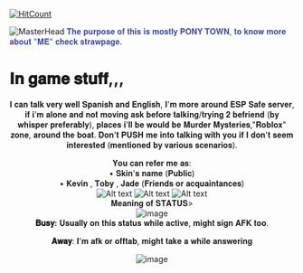 [  ![HitCount](https://hits.dwyl.com/T0biiy/T0biiy.svg?style=flat-square)](http://hits.dwyl.com/T0biiy/T0biiy)


![MasterHead]( https://64.media.tumblr.com/9939be5f0eefefc7c80785544425d87f/82b195cb1a5e6bd3-41/s2048x3072/0b947b84d5931d7d29bce681d8a50b3cb3e91b3f.jpg)
<span style="color: #3C46A9;">𝐓𝐡𝐞 𝐩𝐮𝐫𝐩𝐨𝐬𝐞 𝐨𝐟 𝐭𝐡𝐢𝐬 𝐢𝐬 𝐦𝐨𝐬𝐭𝐥𝐲 𝐏𝐎𝐍𝐘 𝐓𝐎𝐖𝐍, 𝐭𝐨 𝐤𝐧𝐨𝐰 𝐦𝐨𝐫𝐞 𝐚𝐛𝐨𝐮𝐭 "𝐌𝐄" 𝐜𝐡𝐞𝐜𝐤 𝐬𝐭𝐫𝐚𝐰𝐩𝐚𝐠𝐞</span>.

# 𝐈𝐧 𝐠𝐚𝐦𝐞 𝐬𝐭𝐮𝐟𝐟,,,

<div align="center">𝐈 𝐜𝐚𝐧 𝐭𝐚𝐥𝐤 𝐯𝐞𝐫𝐲 𝐰𝐞𝐥𝐥 𝐒𝐩𝐚𝐧𝐢𝐬𝐡 𝐚𝐧𝐝 𝐄𝐧𝐠𝐥𝐢𝐬𝐡, 𝐈'𝐦 𝐦𝐨𝐫𝐞 𝐚𝐫𝐨𝐮𝐧𝐝 𝐄𝐒𝐏 𝐒𝐚𝐟𝐞 𝐬𝐞𝐫𝐯𝐞𝐫, 𝐢𝐟 𝐢'𝐦 𝐚𝐥𝐨𝐧𝐞 𝐚𝐧𝐝 𝐧𝐨𝐭 𝐦𝐨𝐯𝐢𝐧𝐠 𝐚𝐬𝐤 𝐛𝐞𝐟𝐨𝐫𝐞 𝐭𝐚𝐥𝐤𝐢𝐧𝐠/𝐭𝐫𝐲𝐢𝐧𝐠 𝟐 𝐛𝐞𝐟𝐫𝐢𝐞𝐧𝐝 (𝐛𝐲 𝐰𝐡𝐢𝐬𝐩𝐞𝐫 𝐩𝐫𝐞𝐟𝐞𝐫𝐚𝐛𝐥𝐲),
 𝐩𝐥𝐚𝐜𝐞𝐬 𝐢'𝐥𝐥 𝐛𝐞 𝐰𝐨𝐮𝐥𝐝 𝐛𝐞 𝐌𝐮𝐫𝐝𝐞𝐫 𝐌𝐲𝐬𝐭𝐞𝐫𝐢𝐞𝐬,"𝐑𝐨𝐛𝐥𝐨𝐱" 𝐳𝐨𝐧𝐞, 𝐚𝐫𝐨𝐮𝐧𝐝 𝐭𝐡𝐞 𝐛𝐨𝐚𝐭. 𝐃𝐨𝐧'𝐭 𝐏𝐔𝐒𝐇 𝐦𝐞 𝐢𝐧𝐭𝐨 𝐭𝐚𝐥𝐤𝐢𝐧𝐠 𝐰𝐢𝐭𝐡 𝐲𝐨𝐮 𝐢𝐟 𝐈 𝐝𝐨𝐧'𝐭 𝐬𝐞𝐞𝐦 𝐢𝐧𝐭𝐞𝐫𝐞𝐬𝐭𝐞𝐝 (𝐦𝐞𝐧𝐭𝐢𝐨𝐧𝐞𝐝 𝐛𝐲 𝐯𝐚𝐫𝐢𝐨𝐮𝐬 𝐬𝐜𝐞𝐧𝐚𝐫𝐢𝐨𝐬).

𝐘𝐨𝐮 𝐜𝐚𝐧 𝐫𝐞𝐟𝐞𝐫 𝐦𝐞 𝐚𝐬:<br> • 𝐒𝐤𝐢𝐧'𝐬 𝐧𝐚𝐦𝐞 (𝐏𝐮𝐛𝐥𝐢𝐜)<br>• 𝐊𝐞𝐯𝐢𝐧 , 𝐓𝐨𝐛𝐲 , 𝐉𝐚𝐝𝐞 (𝐅𝐫𝐢𝐞𝐧𝐝𝐬 𝐨𝐫 𝐚𝐜𝐪𝐮𝐚𝐢𝐧𝐭𝐚𝐧𝐜𝐞𝐬)<br>
![Alt text](https://64.media.tumblr.com/8fbebba4642819152a7e832b4482c228/8da9d4d2bb66f0f1-e0/s250x400/d79dda7e42799ce3ca3a8890454fa47224942fbe.gif)
![Alt text](https://64.media.tumblr.com/a71986d145b118ed49d3089d32faea8b/8da9d4d2bb66f0f1-86/s250x400/bb52224669d5eaf9e5fd9c3c95b6890c343b070a.gif)
![Alt text](https://64.media.tumblr.com/b2a3f192472469acf35280791ce21300/8da9d4d2bb66f0f1-b3/s250x400/dd125922b66066d1f0f3db87874da223288a5a1e.gif)<br>
𝐌𝐞𝐚𝐧𝐢𝐧𝐠 𝐨𝐟 𝐒𝐓𝐀𝐓𝐔𝐒><br>
![image](https://github.com/user-attachments/assets/a97c0568-f2e0-431d-9f00-6cc944da623f)<br>
**𝐁𝐮𝐬𝐲:** 𝐔𝐬𝐮𝐚𝐥𝐥𝐲 𝐨𝐧 𝐭𝐡𝐢𝐬 𝐬𝐭𝐚𝐭𝐮𝐬 𝐰𝐡𝐢𝐥𝐞 𝐚𝐜𝐭𝐢𝐯𝐞, 𝐦𝐢𝐠𝐡𝐭 𝐬𝐢𝐠𝐧 𝐀𝐅𝐊 𝐭𝐨𝐨.<br>

**𝐀𝐰𝐚𝐲**: 𝐈'𝐦 𝐚𝐟𝐤 𝐨𝐫 𝐨𝐟𝐟𝐭𝐚𝐛, 𝐦𝐢𝐠𝐡𝐭 𝐭𝐚𝐤𝐞 𝐚 𝐰𝐡𝐢𝐥𝐞 𝐚𝐧𝐬𝐰𝐞𝐫𝐢𝐧𝐠<br>



![image](https://github.com/user-attachments/assets/dd705835-7f0e-47e8-b32e-a47fa45f14e5)
